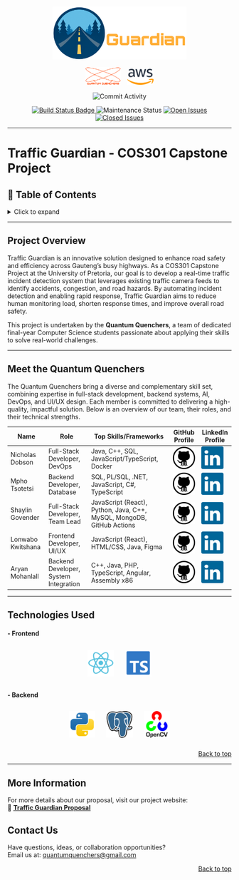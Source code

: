 <p align="center">
  <img src="assets/TrafficGuardianLogo1_LightFinal.PNG" alt="Traffic Guardian Logo" width="300"/>
</p>

<p align="center">
  <img src="assets/QuantumQuenchersLogo.PNG" alt="Quantum Quenchers Logo" width="80" style="margin-right: 10px;">
  <img src="assets/Amazon_Web_Services_Logo.png" alt="AWS Logo" width="60">
</p>

<p align="center">
 
  <img src="https://img.shields.io/github/commit-activity/m/ShaylinGovender/Capstone?label=Commits&logo=github&style=flat-square" alt="Commit Activity">
</p>

<p align="center">

 <a href="https://github.com/JadynTuks/test301/actions/workflows/Mock.yml">
  <img src="https://github.com/JadynTuks/test301/actions/workflows/Mock.yml/badge.svg?branch=main" alt="Build Status Badge">
</a>

  
<a>
  <img src="https://img.shields.io/maintenance/maintained/2025?label=Status" alt="Maintenance Status">
</a>

  <a href="https://github.com/COS301-SE-2025/MP6/issues">
  <img src="https://img.shields.io/badge/Open%20Issues-21-blue" alt="Open Issues">
</a>

  <a href="https://github.com/COS301-SE-2025/MP6/issues?q=is%3Aissue%20state%3Aclosed">
  <img src="https://img.shields.io/badge/Closed%20Issues-78-blue" alt="Closed Issues">
</a>

</p>

---

# Traffic Guardian - COS301 Capstone Project

## 📑 Table of Contents
<details>
  <summary>Click to expand</summary>

- [Project Overview](#project-overview)
- [Meet the Quantum Quenchers](#meet-the-quantum-quenchers)
- [Team Profiles](#team-profiles)
- [Contact Us](#contact-us)

</details>

---

## Project Overview
Traffic Guardian is an innovative solution designed to enhance road safety and efficiency across Gauteng’s busy highways. As a COS301 Capstone Project at the University of Pretoria, our goal is to develop a real-time traffic incident detection system that leverages existing traffic camera feeds to identify accidents, congestion, and road hazards. By automating incident detection and enabling rapid response, Traffic Guardian aims to reduce human monitoring load, shorten response times, and improve overall road safety.

This project is undertaken by the **Quantum Quenchers**, a team of dedicated final-year Computer Science students passionate about applying their skills to solve real-world challenges.

---

## Meet the Quantum Quenchers
The Quantum Quenchers bring a diverse and complementary skill set, combining expertise in full-stack development, backend systems, AI, DevOps, and UI/UX design. Each member is committed to delivering a high-quality, impactful solution. Below is an overview of our team, their roles, and their technical strengths.

| Name              | Role                              | Top Skills/Frameworks                              | GitHub Profile                              | LinkedIn Profile                              |
|-------------------|-----------------------------------|--------------------------------------------------|---------------------------------------------|----------------------------------------------|
| Nicholas Dobson   | Full-Stack Developer, DevOps      | Java, C++, SQL, JavaScript/TypeScript, Docker    | [<img src="assets/github-icon.svg" alt="GitHub" width="50"/>](https://github.com/NicholasDobson) | [<img src="assets/linkedin-icon-2.svg" alt="LinkedIn" width="50"/>](https://www.linkedin.com/in/nicholas-dobson-a64a84355) |
| Mpho Tsotetsi     | Backend Developer, Database       | SQL, PL/SQL, .NET, JavaScript, C#, TypeScript    | [<img src="assets/github-icon.svg" alt="GitHub" width="50"/>](https://github.com/u22668323) | [<img src="assets/linkedin-icon-2.svg" alt="LinkedIn" width="50"/>](https://www.linkedin.com/in/mpho-tsotetsi-256375287/) |
| Shaylin Govender  | Full-Stack Developer, Team Lead   | JavaScript (React), Python, Java, C++, MySQL, MongoDB, GitHub Actions | [<img src="assets/github-icon.svg" alt="GitHub" width="50"/>](https://github.com/ShaylinGovender) | [<img src="assets/linkedin-icon-2.svg" alt="LinkedIn" width="50"/>](https://www.linkedin.com/in/shaylin-govender-827347343) |
| Lonwabo Kwitshana | Frontend Developer, UI/UX         | JavaScript (React), HTML/CSS, Java, Figma        | [<img src="assets/github-icon.svg" alt="GitHub" width="50"/>](https://github.com/7onwabo) | [<img src="assets/linkedin-icon-2.svg" alt="LinkedIn" width="50"/>](https://www.linkedin.com/in/lonwabo-kwitshana-b483831a6) |
| Aryan Mohanlall   | Backend Developer, System Integration | C++, Java, PHP, TypeScript, Angular, Assembly x86 | [<img src="assets/github-icon.svg" alt="GitHub" width="50"/>](https://github.com/AryanMohanlall) | [<img src="assets/linkedin-icon-2.svg" alt="LinkedIn" width="50"/>](https://www.linkedin.com/in/aryan-mohanlall-a45a89355) |

---
## Technologies Used

#### - Frontend

<p align="center">
  <img src="assets/react-svgrepo-com.svg" alt="React" width="60" style="margin: 10px;"/>
  <img src="assets/typescript-official-svgrepo-com.svg" alt="TypeScript" width="60" style="margin: 10px;"/>
</p>

#### - Backend

<p align="center">
  <img src="assets/python-svgrepo-com.svg" alt="Python" width="60" style="margin: 10px;"/>
  <img src="assets/postgresql-svgrepo-com.svg" alt="PostgreSQL" width="60" style="margin: 10px;"/>
  <img src="assets/opencv-svgrepo-com.svg" alt="OpenCV" width="60" style="margin: 10px;"/>
</p>

<p align="right">
   <a href="#traffic-guardian---cos301-capstone-project">Back to top</a>
</p>

---

## More Information

For more details about our proposal, visit our project website:  
🔗 [**Traffic Guardian Proposal**](https://shaylingovender.github.io/Capstone/)

##  Contact Us

Have questions, ideas, or collaboration opportunities?  
 Email us at: [quantumquenchers@gmail.com](mailto:quantumquenchers@gmail.com)

<p align="right">
   <a href="#traffic-guardian---cos301-capstone-project">Back to top</a>
</p>
